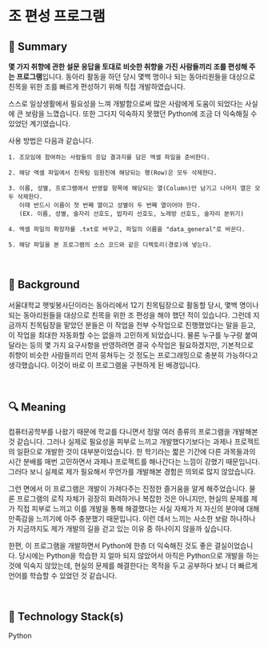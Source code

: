 # 조 편성 프로그램

## 📌 Summary

**몇 가지 취향에 관한 설문 응답을 토대로 비슷한 취향을 가진 사람들끼리 조를 편성해 주는 프로그램**입니다. 동아리 활동을 하던 당시 몇백 명이나 되는 동아리원들을 대상으로 친목을 위한 조를 빠르게 편성하기 위해 직접 개발하였습니다.

스스로 일상생활에서 필요성을 느껴 개발함으로써 많은 사람에게 도움이 되었다는 사실에 큰 보람을 느꼈습니다. 또한 그다지 익숙하지 못했던 Python에 조금 더 익숙해질 수 있었던 계기였습니다.

사용 방법은 다음과 같습니다.

    1. 조모임에 참여하는 사람들의 응답 결과지를 담은 엑셀 파일을 준비한다.
    
    2. 해당 엑셀 파일에서 친목팀 임원진에 해당되는 행(Row)은 모두 삭제한다.
    
    3. 이름, 성별, 프로그램에서 반영할 항목에 해당되는 열(Column)만 남기고 나머지 열은 모두 삭제한다.
       이때 반드시 이름이 첫 번째 열이고 성별이 두 번째 열이어야 한다.
       (EX. 이름, 성별, 술자리 선호도, 밥자리 선호도, 노래방 선호도, 술자리 분위기)
       
    4. 엑셀 파일의 확장자를 .txt로 바꾸고, 파일의 이름을 "data_general"로 바꾼다.
    
    5. 해당 파일을 본 프로그램의 소스 코드와 같은 디렉토리(경로)에 넣는다.

<br />

## 🤔 Background

서울대학교 햇빛봉사단이라는 동아리에서 12기 친목팀장으로 활동할 당시, 몇백 명이나 되는 동아리원들을 대상으로 친목을 위한 조 편성을 해야 했던 적이 있습니다. 그런데 지금까지 친목팀장을 맡았던 분들은 이 작업을 전부 수작업으로 진행했었다는 말을 듣고, 이 작업을 최대한 자동화할 수는 없을까 고민하게 되었습니다. 물론 누구를 누구랑 붙여달라는 등의 몇 가지 요구사항을 반영하려면 결국 수작업은 필요하겠지만, 기본적으로 취향이 비슷한 사람들끼리 먼저 뭉쳐두는 것 정도는 프로그래밍으로 충분히 가능하다고 생각했습니다. 이것이 바로 이 프로그램을 구현하게 된 배경입니다.

<br />

## 🔍 Meaning

컴퓨터공학부를 나왔기 때문에 학교를 다니면서 정말 여러 종류의 프로그램을 개발해본 것 같습니다. 그러나 실제로 필요성을 피부로 느끼고 개발했다기보다는 과제나 프로젝트의 일환으로 개발한 것이 대부분이었습니다. 한 학기라는 짧은 기간에 다른 과목들과의 시간 분배를 매번 고민하면서 과제나 프로젝트를 해나간다는 느낌이 강했기 때문입니다. 그러다 보니 실제로 제가 필요해서 무언가를 개발해본 경험은 의외로 많지 않았습니다.

그런 면에서 이 프로그램은 개발이 가져다주는 진정한 즐거움을 알게 해주었습니다. 물론 프로그램의 로직 자체가 굉장히 화려하거나 복잡한 것은 아니지만, 현실의 문제를 제가 직접 피부로 느끼고 이를 개발을 통해 해결했다는 사실 자체가 저 자신의 분야에 대해 만족감을 느끼기에 아주 충분했기 때문입니다. 이런 데서 느끼는 사소한 보람 하나하나가 지금까지도 제가 개발의 길을 걷고 있는 이유 중 하나이지 않을까 싶습니다.

한편, 이 프로그램을 개발하면서 Python에 한층 더 익숙해진 것도 좋은 결실이었습니다. 당시에는 Python을 학습한 지 얼마 되지 않았어서 아직은 Python으로 개발을 하는 것에 익숙지 않았는데, 현실의 문제를 해결한다는 목적을 두고 공부하다 보니 더 빠르게 언어를 학습할 수 있었던 것 같습니다.

<br />

## 🔨 Technology Stack(s)

Python
